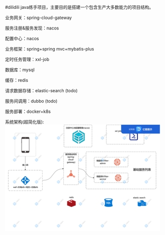 #dilidili
java练手项目，主要目的是搭建一个包含生产大多数能力的项目结构。

业务网关：spring-cloud-gateway

服务注册&服务发现：nacos

配置中心：nacos

业务框架：spring+spring mvc+mybatis-plus

定时任务管理：xxl-job

数据库：mysql

缓存：redis

请求数据存储：elastic-search (todo)

服务间调用：dubbo (todo)

服务部署：docker+k8s

系统架构(超简化版):
![image](绘图1.jpg)
